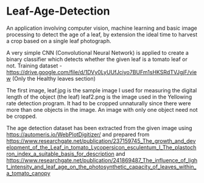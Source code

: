 # Leaf-Age-Detection
An application involving computer vision, machine learning and basic image processing to detect the age of a leaf, by extension the ideal time to harvest a crop based on a single leaf photograph.

A very simple CNN (Convolutional Neural Network) is applied to create a binary classifier which detects whether the given leaf is a tomato leaf or not.
Training dataset - https://drive.google.com/file/d/1DVy0LyUUfJciyo7BUFm1sHKSRdTVJgjF/view
(Only the Healthy leaves section)

The first image, leaf.jpg is the sample image I used for measuring the digital length of the object (the leaf)
leaf2.png is the image used in the Yellowing rate detection program. It had to be cropped unnaturally since there were more than one objects in the image. 
An image with only one object need not be cropped.

The age detection dataset has been extracted from the given image using https://automeris.io/WebPlotDigitizer/ and prepared from https://www.researchgate.net/publication/237159745_The_growth_and_development_of_the_Leaf_in_tomato_Lycopersicon_esculentum_I_The_plastochron_index_a_suitable_basis_for_description
and
https://www.researchgate.net/publication/241869487_The_influence_of_light_intensity_and_leaf_age_on_the_photosynthetic_capacity_of_leaves_within_a_tomato_canopy
